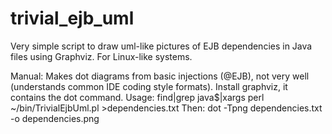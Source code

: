 # trivial_ejb_uml
Very simple script to draw uml-like pictures of EJB dependencies in Java files using Graphviz.
For Linux-like systems.

Manual:
Makes dot diagrams from basic injections (@EJB), not very well 
(understands common IDE coding style formats).
Install graphviz, it contains the dot command.
Usage: find|grep java$|xargs perl ~/bin/TrivialEjbUml.pl >dependencies.txt
Then: dot -Tpng dependencies.txt -o dependencies.png 


